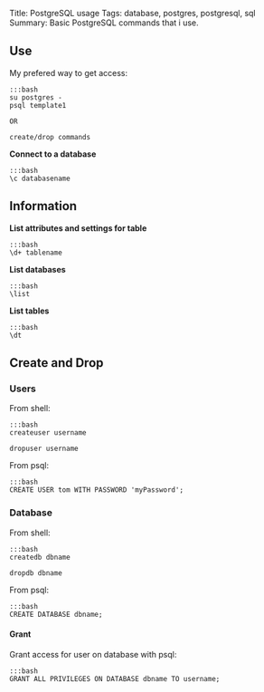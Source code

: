 Title: PostgreSQL usage
Tags: database, postgres, postgresql, sql
Summary: Basic PostgreSQL commands that i use.

## Use

My prefered way to get access:

    :::bash
    su postgres -
    psql template1

    OR

    create/drop commands


**Connect to a database**

    :::bash
    \c databasename

## Information 

**List attributes and settings for table**

    :::bash
    \d+ tablename

**List databases**

    :::bash
    \list

**List tables**

    :::bash
    \dt


## Create and Drop

### Users

From shell:

    :::bash 
    createuser username

    dropuser username

From psql:

    :::bash
    CREATE USER tom WITH PASSWORD 'myPassword';

### Database

From shell:
    
    :::bash
    createdb dbname

    dropdb dbname

From psql:

    :::bash
    CREATE DATABASE dbname;

#### Grant

Grant access for user on database with psql:

    :::bash
    GRANT ALL PRIVILEGES ON DATABASE dbname TO username;

